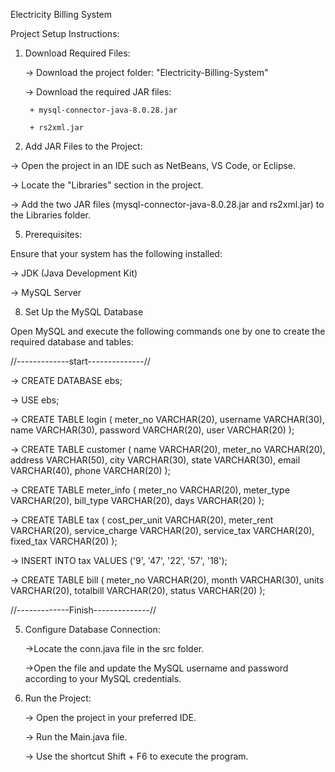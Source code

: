 Electricity Billing System

Project Setup Instructions:

1. Download Required Files:

   ->  Download the project folder: "Electricity-Billing-System"
   
   ->  Download the required JAR files:
   
        + mysql-connector-java-8.0.28.jar
   
        + rs2xml.jar

3. Add JAR Files to the Project:
   
  ->  Open the project in an IDE such as NetBeans, VS Code, or Eclipse.
  
  ->  Locate the "Libraries" section in the project.
  
  ->  Add the two JAR files (mysql-connector-java-8.0.28.jar and rs2xml.jar) to the Libraries folder.
   
5. Prerequisites:
   
Ensure that your system has the following installed:

  ->  JDK (Java Development Kit)
  
  ->  MySQL Server
   
8. Set Up the MySQL Database
   
Open MySQL and execute the following commands one by one to create the required database and tables:

//-------------start--------------//

  ->  CREATE DATABASE ebs;
  
  ->  USE ebs;

  ->  CREATE TABLE login (
          meter_no VARCHAR(20),
          username VARCHAR(30),
          name VARCHAR(30),
          password VARCHAR(20),
          user VARCHAR(20)
      );

  ->  CREATE TABLE customer (
          name VARCHAR(20),
          meter_no VARCHAR(20),
          address VARCHAR(50),
          city VARCHAR(30),
          state VARCHAR(30),
          email VARCHAR(40),
          phone VARCHAR(20)
      );

  ->  CREATE TABLE meter_info (
          meter_no VARCHAR(20),
          meter_type VARCHAR(20),
          bill_type VARCHAR(20),
          days VARCHAR(20)
      );

  ->  CREATE TABLE tax (
          cost_per_unit VARCHAR(20),
          meter_rent VARCHAR(20),
          service_charge VARCHAR(20),
          service_tax VARCHAR(20),
          fixed_tax VARCHAR(20)
      );

  ->  INSERT INTO tax VALUES ('9', '47', '22', '57', '18');

  ->  CREATE TABLE bill (
          meter_no VARCHAR(20),
          month VARCHAR(30),
          units VARCHAR(20),
          totalbill VARCHAR(20),
          status VARCHAR(20)
      );
      
//-------------Finish--------------//


5. Configure Database Connection:
   
    ->Locate the conn.java file in the src folder.
   
    ->Open the file and update the MySQL username and password according to your MySQL credentials.
   
7. Run the Project:
   
    ->  Open the project in your preferred IDE.
   
    ->  Run the Main.java file.
   
    ->  Use the shortcut Shift + F6 to execute the program.
